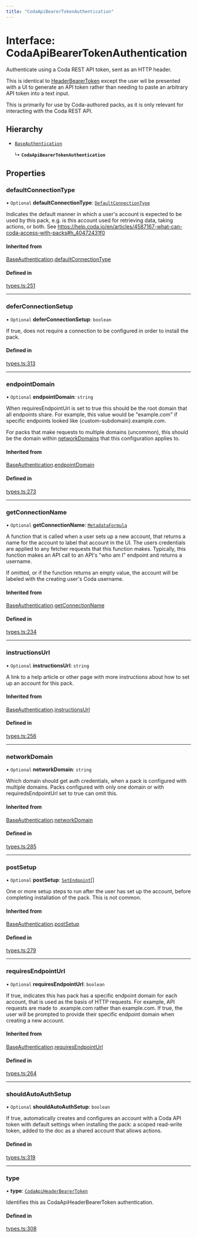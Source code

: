```yaml
---
title: "CodaApiBearerTokenAuthentication"
---
```

# Interface: CodaApiBearerTokenAuthentication

Authenticate using a Coda REST API token, sent as an HTTP header.

This is identical to [HeaderBearerToken](../enums/AuthenticationType.md#headerbearertoken) except the user wil be presented
with a UI to generate an API token rather than needing to paste an arbitrary API
token into a text input.

This is primarily for use by Coda-authored packs, as it is only relevant for interacting with the
Coda REST API.

## Hierarchy

- [`BaseAuthentication`](BaseAuthentication.md)

  ↳ **`CodaApiBearerTokenAuthentication`**

## Properties

### defaultConnectionType

• `Optional` **defaultConnectionType**: [`DefaultConnectionType`](../enums/DefaultConnectionType.md)

Indicates the default manner in which a user's account is expected to be used by this pack,
e.g. is this account used for retrieving data, taking actions, or both.
See https://help.coda.io/en/articles/4587167-what-can-coda-access-with-packs#h_40472431f0

#### Inherited from

[BaseAuthentication](BaseAuthentication.md).[defaultConnectionType](BaseAuthentication.md#defaultconnectiontype)

#### Defined in

[types.ts:251](https://github.com/coda/packs-sdk/blob/main/types.ts#L251)

___

### deferConnectionSetup

• `Optional` **deferConnectionSetup**: `boolean`

If true, does not require a connection to be configured in
order to install the pack.

#### Defined in

[types.ts:313](https://github.com/coda/packs-sdk/blob/main/types.ts#L313)

___

### endpointDomain

• `Optional` **endpointDomain**: `string`

When requiresEndpointUrl is set to true this should be the root domain that all endpoints share.
For example, this value would be "example.com" if specific endpoints looked like {custom-subdomain}.example.com.

For packs that make requests to multiple domains (uncommon), this should be the domain within
[networkDomains](PackDefinition.md#networkdomains) that this configuration applies to.

#### Inherited from

[BaseAuthentication](BaseAuthentication.md).[endpointDomain](BaseAuthentication.md#endpointdomain)

#### Defined in

[types.ts:273](https://github.com/coda/packs-sdk/blob/main/types.ts#L273)

___

### getConnectionName

• `Optional` **getConnectionName**: [`MetadataFormula`](../types/MetadataFormula.md)

A function that is called when a user sets up a new account, that returns a name for
the account to label that account in the UI. The users credentials are applied to any
fetcher requests that this function makes. Typically, this function makes an API call
to an API's "who am I" endpoint and returns a username.

If omitted, or if the function returns an empty value, the account will be labeled
with the creating user's Coda username.

#### Inherited from

[BaseAuthentication](BaseAuthentication.md).[getConnectionName](BaseAuthentication.md#getconnectionname)

#### Defined in

[types.ts:234](https://github.com/coda/packs-sdk/blob/main/types.ts#L234)

___

### instructionsUrl

• `Optional` **instructionsUrl**: `string`

A link to a help article or other page with more instructions about how to set up an account for this pack.

#### Inherited from

[BaseAuthentication](BaseAuthentication.md).[instructionsUrl](BaseAuthentication.md#instructionsurl)

#### Defined in

[types.ts:256](https://github.com/coda/packs-sdk/blob/main/types.ts#L256)

___

### networkDomain

• `Optional` **networkDomain**: `string`

Which domain should get auth credentials, when a pack is configured with multiple domains.
Packs configured with only one domain or with requiredsEndpointUrl set to true can omit this.

#### Inherited from

[BaseAuthentication](BaseAuthentication.md).[networkDomain](BaseAuthentication.md#networkdomain)

#### Defined in

[types.ts:285](https://github.com/coda/packs-sdk/blob/main/types.ts#L285)

___

### postSetup

• `Optional` **postSetup**: [`SetEndpoint`](SetEndpoint.md)[]

One or more setup steps to run after the user has set up the account, before completing installation of the pack.
This is not common.

#### Inherited from

[BaseAuthentication](BaseAuthentication.md).[postSetup](BaseAuthentication.md#postsetup)

#### Defined in

[types.ts:279](https://github.com/coda/packs-sdk/blob/main/types.ts#L279)

___

### requiresEndpointUrl

• `Optional` **requiresEndpointUrl**: `boolean`

If true, indicates this has pack has a specific endpoint domain for each account, that is used
as the basis of HTTP requests. For example, API requests are made to <custom-subdomain>.example.com
rather than example.com. If true, the user will be prompted to provide their specific endpoint domain
when creating a new account.

#### Inherited from

[BaseAuthentication](BaseAuthentication.md).[requiresEndpointUrl](BaseAuthentication.md#requiresendpointurl)

#### Defined in

[types.ts:264](https://github.com/coda/packs-sdk/blob/main/types.ts#L264)

___

### shouldAutoAuthSetup

• `Optional` **shouldAutoAuthSetup**: `boolean`

If true, automatically creates and configures an account with a Coda API token with
default settings when installing the pack: a scoped read-write token, added to the doc
as a shared account that allows actions.

#### Defined in

[types.ts:319](https://github.com/coda/packs-sdk/blob/main/types.ts#L319)

___

### type

• **type**: [`CodaApiHeaderBearerToken`](../enums/AuthenticationType.md#codaapiheaderbearertoken)

Identifies this as CodaApiHeaderBearerToken authentication.

#### Defined in

[types.ts:308](https://github.com/coda/packs-sdk/blob/main/types.ts#L308)
